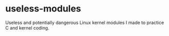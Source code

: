# useless-modules
Useless and potentially dangerous Linux kernel modules I made to practice C and kernel coding. 
